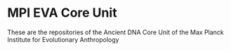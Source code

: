 # MPI EVA Core Unit

These are the repositories of the Ancient DNA Core Unit of the Max Planck Institute for Evolutionary Anthropology

